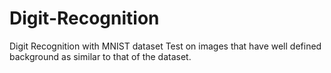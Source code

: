 # Digit-Recognition
Digit Recognition with MNIST dataset 
 Test on images that have well defined background as similar to that of the dataset.
